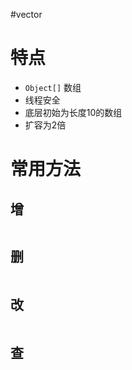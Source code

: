#vector

# 特点

- `Object[]` 数组
- 线程安全
- 底层初始为长度10的数组
- 扩容为2倍

# 常用方法

## 增

```Java

```

## 删

```Java

```

## 改

```Java

```

## 查

```Java

```